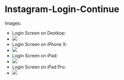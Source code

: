 # Instagram-Login-Continue

Images:
  - Login Screen on Destkop: 
  - ![](https://github.com/vitormanoelcsantos/Instagram-Login-Continue-Images/blob/master/continue-screen-desktop.png)
  - Login Screen on iPhone X:
  - ![](https://github.com/vitormanoelcsantos/Instagram-Login-Continue-Images/blob/master/continue-screen-iphonex.png)
   - Login Screen on iPad:
  - ![](https://github.com/vitormanoelcsantos/Instagram-Login-Continue-Images/blob/master/continue-screen-ipad.png)
   - Login Screen on iPad Pro:
  - ![](https://github.com/vitormanoelcsantos/Instagram-Login-Continue-Images/blob/master/continue-screen-ipadpro.png)
